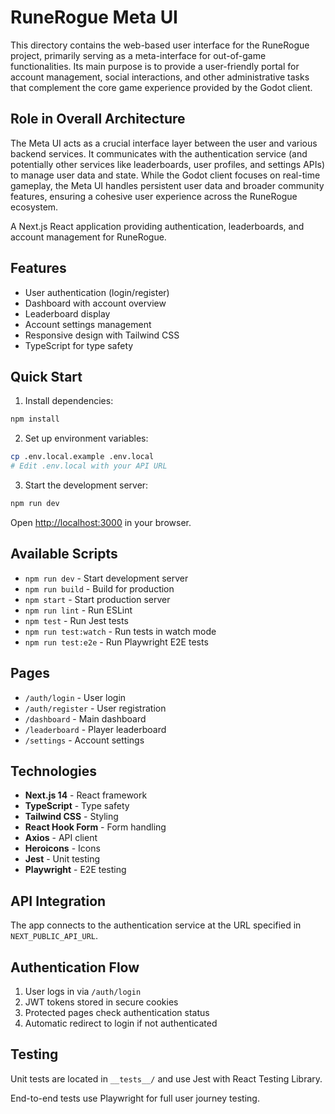 # RuneRogue Meta UI

This directory contains the web-based user interface for the RuneRogue project, primarily serving as a meta-interface for out-of-game functionalities. Its main purpose is to provide a user-friendly portal for account management, social interactions, and other administrative tasks that complement the core game experience provided by the Godot client.

## Role in Overall Architecture

The Meta UI acts as a crucial interface layer between the user and various backend services. It communicates with the authentication service (and potentially other services like leaderboards, user profiles, and settings APIs) to manage user data and state. While the Godot client focuses on real-time gameplay, the Meta UI handles persistent user data and broader community features, ensuring a cohesive user experience across the RuneRogue ecosystem.

A Next.js React application providing authentication, leaderboards, and account management for RuneRogue.

## Features

- User authentication (login/register)
- Dashboard with account overview
- Leaderboard display
- Account settings management
- Responsive design with Tailwind CSS
- TypeScript for type safety

## Quick Start

1. Install dependencies:

```bash
npm install
```

2. Set up environment variables:

```bash
cp .env.local.example .env.local
# Edit .env.local with your API URL
```

3. Start the development server:

```bash
npm run dev
```

Open [http://localhost:3000](http://localhost:3000) in your browser.

## Available Scripts

- `npm run dev` - Start development server
- `npm run build` - Build for production
- `npm start` - Start production server
- `npm run lint` - Run ESLint
- `npm test` - Run Jest tests
- `npm run test:watch` - Run tests in watch mode
- `npm run test:e2e` - Run Playwright E2E tests

## Pages

- `/auth/login` - User login
- `/auth/register` - User registration
- `/dashboard` - Main dashboard
- `/leaderboard` - Player leaderboard
- `/settings` - Account settings

## Technologies

- **Next.js 14** - React framework
- **TypeScript** - Type safety
- **Tailwind CSS** - Styling
- **React Hook Form** - Form handling
- **Axios** - API client
- **Heroicons** - Icons
- **Jest** - Unit testing
- **Playwright** - E2E testing

## API Integration

The app connects to the authentication service at the URL specified in `NEXT_PUBLIC_API_URL`.

## Authentication Flow

1. User logs in via `/auth/login`
2. JWT tokens stored in secure cookies
3. Protected pages check authentication status
4. Automatic redirect to login if not authenticated

## Testing

Unit tests are located in `__tests__/` and use Jest with React Testing Library.

End-to-end tests use Playwright for full user journey testing.

